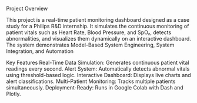Project Overview

This project is a real-time patient monitoring dashboard designed as a case study for a Philips R&D internship. It simulates the continuous monitoring of patient vitals such as Heart Rate, Blood Pressure, and SpO₂, detects abnormalities, and visualizes them dynamically on an interactive dashboard.
The system demonstrates Model-Based System Engineering, System Integration, and Automation

Key Features
Real-Time Data Simulation: Generates continuous patient vital readings every second.
Alert System: Automatically detects abnormal vitals using threshold-based logic.
Interactive Dashboard: Displays live charts and alert classifications.
Multi-Patient Monitoring: Tracks multiple patients simultaneously.
Deployment-Ready: Runs in Google Colab with Dash and Plotly.
